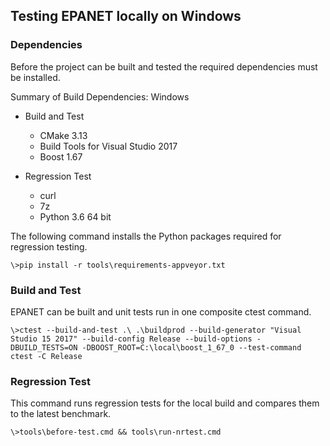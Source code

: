 <!---
   Testing.md

   Date Created: Sept 4, 2019

   Author: Michael E. Tryby
           US EPA - ORD/NRMRL
--->

## Testing EPANET locally on Windows


### Dependencies

Before the project can be built and tested the required dependencies must be installed.

Summary of Build Dependencies: Windows
  - Build and Test
    - CMake 3.13
    - Build Tools for Visual Studio 2017
    - Boost 1.67

  - Regression Test
    - curl
    - 7z
    - Python 3.6 64 bit


The following command installs the Python packages required for regression testing.
```
\>pip install -r tools\requirements-appveyor.txt
```



### Build and Test

EPANET can be built and unit tests run in one composite ctest command.
```
\>ctest --build-and-test .\ .\buildprod --build-generator "Visual Studio 15 2017" --build-config Release --build-options -DBUILD_TESTS=ON -DBOOST_ROOT=C:\local\boost_1_67_0 --test-command ctest -C Release
```


### Regression Test

This command runs regression tests for the local build and compares them to the latest benchmark.
```
\>tools\before-test.cmd && tools\run-nrtest.cmd
```
